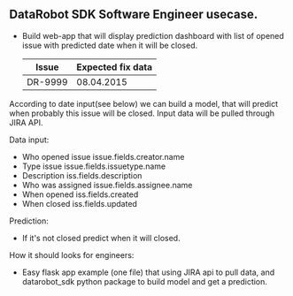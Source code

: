 ## DataRobot SDK Software Engineer usecase.


 - Build web-app that will display prediction dashboard with list of opened issue with predicted date when it will be closed.

    | Issue   | Expected fix data |
    | ------- | ----------------- |
    | DR-9999 | 08.04.2015        |


According to date input(see below) we can build a model, that will predict when probably this issue will be closed. Input data will be pulled through JIRA API.

Data input:

 - Who opened issue issue.fields.creator.name
 - Type issue issue.fields.issuetype.name
 - Description iss.fields.description
 - Who was assigned issue.fields.assignee.name
 - When opened iss.fields.created
 - When closed iss.fields.updated

Prediction:

 - If it's not closed predict when it will closed.

How it should looks for engineers:

 - Easy flask app example (one file) that using JIRA api to pull data, and datarobot_sdk python package to build model and get a prediction.
